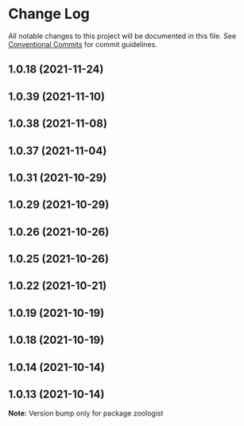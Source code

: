 # Change Log

All notable changes to this project will be documented in this file.
See [Conventional Commits](https://conventionalcommits.org) for commit guidelines.

## 1.0.18 (2021-11-24)



## 1.0.39 (2021-11-10)



## 1.0.38 (2021-11-08)



## 1.0.37 (2021-11-04)



## 1.0.31 (2021-10-29)



## 1.0.29 (2021-10-29)



## 1.0.26 (2021-10-26)



## 1.0.25 (2021-10-26)



## 1.0.22 (2021-10-21)



## 1.0.19 (2021-10-19)



## 1.0.18 (2021-10-19)



## 1.0.14 (2021-10-14)



## 1.0.13 (2021-10-14)

**Note:** Version bump only for package zoologist
